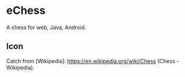 # eChess
A chess for web, Java, Android.

## Icon
Catch from [Wikipedia]: https://en.wikipedia.org/wiki/Chess (Chess - Wikipedia).